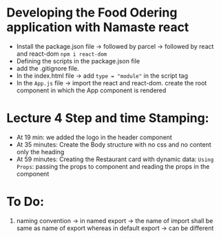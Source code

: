 # Developing the Food Odering application with Namaste react

- Install the package.json file -> followed by parcel -> followed by react and react-dom `npm i react-dom`
- Defining the scripts in the package.json file
- add the .gitignore file.
- In the index.html file -> add `type = "module"` in the script tag
- In the `App.js` file -> import the react and react-dom. create the root component in which the App component is rendered

# Lecture 4 Step and time Stamping:

- At 19 min: we added the logo in the header component
- At 35 minutes: Create the Body structure with no css and no content only the heading
- At 59 minutes: Creating the Restaurant card with dynamic data: `Using Props`: passing the props to component and reading the props in the component



# To Do:
1. naming convention -> in named export -> the name of import shall be same as name of export whereas in default export -> can be different